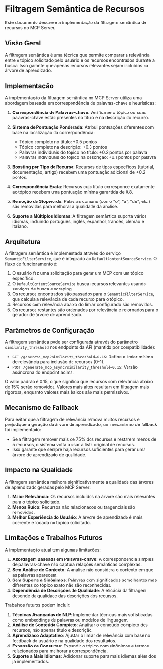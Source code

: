 # Filtragem Semântica de Recursos

Este documento descreve a implementação da filtragem semântica de recursos no MCP Server.

## Visão Geral

A filtragem semântica é uma técnica que permite comparar a relevância entre o tópico solicitado pelo usuário e os recursos encontrados durante a busca. Isso garante que apenas recursos relevantes sejam incluídos na árvore de aprendizado.

## Implementação

A implementação da filtragem semântica no MCP Server utiliza uma abordagem baseada em correspondência de palavras-chave e heurísticas:

1. **Correspondência de Palavras-chave**: Verifica se o tópico ou suas palavras-chave estão presentes no título e na descrição do recurso.

2. **Sistema de Pontuação Ponderada**: Atribui pontuações diferentes com base na localização da correspondência:

   - Tópico completo no título: +0.5 pontos
   - Tópico completo na descrição: +0.3 pontos
   - Palavras individuais do tópico no título: +0.2 pontos por palavra
   - Palavras individuais do tópico na descrição: +0.1 pontos por palavra

3. **Boosting por Tipo de Recurso**: Recursos de tipos específicos (tutorial, documentação, artigo) recebem uma pontuação adicional de +0.2 pontos.

4. **Correspondência Exata**: Recursos cujo título corresponde exatamente ao tópico recebem uma pontuação mínima garantida de 0.8.

5. **Remoção de Stopwords**: Palavras comuns (como "o", "a", "de", etc.) são removidas para melhorar a qualidade da análise.

6. **Suporte a Múltiplos Idiomas**: A filtragem semântica suporta vários idiomas, incluindo português, inglês, espanhol, francês, alemão e italiano.

## Arquitetura

A filtragem semântica é implementada através do serviço `SemanticFilterService`, que é integrado ao `DefaultContentSourceService`. O fluxo de funcionamento é:

1. O usuário faz uma solicitação para gerar um MCP com um tópico específico.
2. O `DefaultContentSourceService` busca recursos relevantes usando serviços de busca e scraping.
3. Os recursos encontrados são passados para o `SemanticFilterService`, que calcula a relevância de cada recurso para o tópico.
4. Recursos com relevância abaixo do limiar configurado são removidos.
5. Os recursos restantes são ordenados por relevância e retornados para o gerador de árvore de aprendizado.

## Parâmetros de Configuração

A filtragem semântica pode ser configurada através do parâmetro `similarity_threshold` nos endpoints da API (mantido por compatibilidade):

- `GET /generate_mcp?similarity_threshold=0.15`: Define o limiar mínimo de relevância para inclusão de recursos (0-1).
- `POST /generate_mcp_async?similarity_threshold=0.15`: Versão assíncrona do endpoint acima.

O valor padrão é 0.15, o que significa que recursos com relevância abaixo de 15% serão removidos. Valores mais altos resultam em filtragem mais rigorosa, enquanto valores mais baixos são mais permissivos.

## Mecanismo de Fallback

Para evitar que a filtragem de relevância remova muitos recursos e prejudique a geração da árvore de aprendizado, um mecanismo de fallback foi implementado:

- Se a filtragem remover mais de 75% dos recursos e restarem menos de 5 recursos, o sistema volta a usar a lista original de recursos.
- Isso garante que sempre haja recursos suficientes para gerar uma árvore de aprendizado de qualidade.

## Impacto na Qualidade

A filtragem semântica melhora significativamente a qualidade das árvores de aprendizado geradas pelo MCP Server:

1. **Maior Relevância**: Os recursos incluídos na árvore são mais relevantes para o tópico solicitado.
2. **Menos Ruído**: Recursos não relacionados ou tangenciais são removidos.
3. **Melhor Experiência do Usuário**: A árvore de aprendizado é mais coerente e focada no tópico solicitado.

## Limitações e Trabalhos Futuros

A implementação atual tem algumas limitações:

1. **Abordagem Baseada em Palavras-chave**: A correspondência simples de palavras-chave não captura relações semânticas complexas.
2. **Sem Análise de Contexto**: A análise não considera o contexto em que as palavras aparecem.
3. **Sem Suporte a Sinônimos**: Palavras com significados semelhantes mas diferentes do tópico exato não são reconhecidas.
4. **Dependência de Descrições de Qualidade**: A eficácia da filtragem depende da qualidade das descrições dos recursos.

Trabalhos futuros podem incluir:

1. **Técnicas Avançadas de NLP**: Implementar técnicas mais sofisticadas como embeddings de palavras ou modelos de linguagem.
2. **Análise de Conteúdo Completo**: Analisar o conteúdo completo dos recursos, não apenas título e descrição.
3. **Aprendizado Adaptativo**: Ajustar o limiar de relevância com base no feedback do usuário e na qualidade dos resultados.
4. **Expansão de Consultas**: Expandir o tópico com sinônimos e termos relacionados para melhorar a correspondência.
5. **Suporte a Mais Idiomas**: Adicionar suporte para mais idiomas além dos já implementados.
